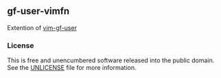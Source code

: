 ## gf-user-vimfn

Extention of [vim-gf-user](https://github.com/kana/vim-gf-user)

### License

This is free and unencumbered software released into the public domain. See the [UNLICENSE](./UNLICENSE) file for more information.
